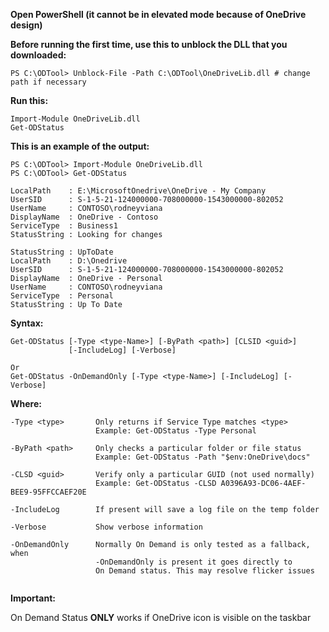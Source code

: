 **Open PowerShell (it cannot be in elevated mode because of OneDrive design)**

**Before running the first time, use this to unblock the DLL that you downloaded:**
```
PS C:\ODTool> Unblock-File -Path C:\ODTool\OneDriveLib.dll # change path if necessary
```

**Run this:**
```
Import-Module OneDriveLib.dll
Get-ODStatus
```

**This is an example of the output:**
```
PS C:\ODTool> Import-Module OneDriveLib.dll
PS C:\ODTool> Get-ODStatus

LocalPath    : E:\MicrosoftOnedrive\OneDrive - My Company
UserSID      : S-1-5-21-124000000-708000000-1543000000-802052
UserName     : CONTOSO\rodneyviana
DisplayName  : OneDrive - Contoso
ServiceType  : Business1
StatusString : Looking for changes

StatusString : UpToDate
LocalPath    : D:\Onedrive
UserSID      : S-1-5-21-124000000-708000000-1543000000-802052
DisplayName  : OneDrive - Personal
UserName     : CONTOSO\rodneyviana
ServiceType  : Personal
StatusString : Up To Date
```

**Syntax:**
```
Get-ODStatus [-Type <type-Name>] [-ByPath <path>] [CLSID <guid>]
             [-IncludeLog] [-Verbose]

Or
Get-ODStatus -OnDemandOnly [-Type <type-Name>] [-IncludeLog] [-Verbose]

```
**Where:**
```
-Type <type>       Only returns if Service Type matches <type>
                   Example: Get-ODStatus -Type Personal

-ByPath <path>     Only checks a particular folder or file status
                   Example: Get-ODStatus -Path "$env:OneDrive\docs"

-CLSD <guid>       Verify only a particular GUID (not used normally)
                   Example: Get-ODStatus -CLSD A0396A93-DC06-4AEF-BEE9-95FFCCAEF20E

-IncludeLog        If present will save a log file on the temp folder

-Verbose           Show verbose information

-OnDemandOnly      Normally On Demand is only tested as a fallback, when
                   -OnDemandOnly is present it goes directly to 
                   On Demand status. This may resolve flicker issues
                  
```

**Important:**

On Demand Status **ONLY** works if OneDrive icon is visible on the taskbar
